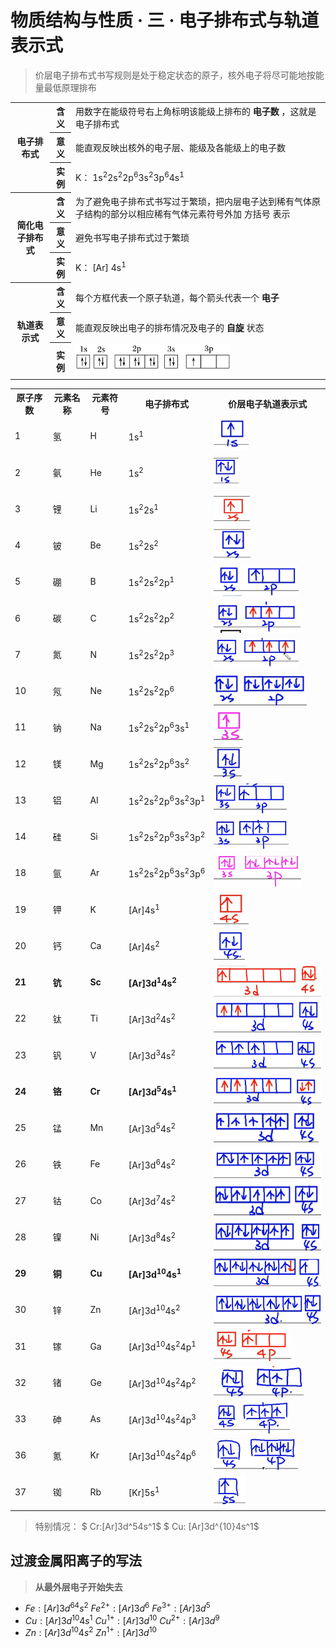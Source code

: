 # 物质结构与性质 · 三 · 电子排布式与轨道表示式

> 价层电子排布式书写规则是处于稳定状态的原子，核外电子将尽可能地按能量最低原理排布




<table>
    <tr>
        <th rowspan="3">电子排布式</th>
        <th>含义</th>
        <td>用数字在能级符号右上角标明该能级上排布的 <b>电子数</b> ，这就是电子排布式</td>
    </tr>
    <tr>
        <th>意义</th>
        <td>能直观反映出核外的电子层、能级及各能级上的电子数</td>
    </tr>
    <tr>
        <th>实例</th>
        <td>K： 1s<sup>2</sup>2s<sup>2</sup>2p<sup>6</sup>3s<sup>2</sup>3p<sup>6</sup>4s<sup>1</sup> </td>
    </tr>
    <tr>
        <th rowspan="3">简化电子排布式</th>
        <th>含义</th>
        <td>为了避免电子排布式书写过于繁琐，把内层电子达到稀有气体原子结构的部分以相应稀有气体元素符号外加 方括号 表示</td>
    </tr>
    <tr>
        <th>意义</th>
        <td>避免书写电子排布式过于繁琐</td>
    </tr>
    <tr>
        <th>实例</th>
        <td>K： [Ar] 4s<sup>1</sup> </td>
    </tr>
    <tr>
        <th rowspan="3">轨道表示式</th>
        <th>含义</th>
        <td>每个方框代表一个原子轨道，每个箭头代表一个 <b>电子</b> </td>
    </tr>
    <tr>
        <th>意义</th>
        <td>能直观反映出电子的排布情况及电子的 <b>自旋</b> 状态</td>
    </tr>
    <tr>
        <th>实例</th>
        <td><img src="images/3.31.png" height="50"></td>
    </tr>
</table>






<table>
    <tr>
        <th>原子序数</th>
        <th>元素名称</th>
        <th>元素符号</th>
        <th>电子排布式</th>
        <th>价层电子轨道表示式</th>
    </tr>
    <tr>
        <td>1</td>
        <td> 氢 </td>
        <td> H </td>
        <td> 1s<sup>1</sup> </td>
        <td><img src="images/3.1.png" height="50"></td>
    <tr>
    <tr>
        <td>2</td>
        <td> 氨 </td>
        <td> He </td>
        <td> 1s<sup>2</sup> </td>
        <td><img src="images/3.2.png" height="50"></td>
    <tr>
    <tr>
        <td>3</td>
        <td> 锂 </td>
        <td> Li </td>
        <td> 1s<sup>2</sup>2s<sup>1</sup> </td>
        <td><img src="images/3.3.png" height="50"></td>
    <tr>
    <tr>
        <td>4</td>
        <td> 铍 </td>
        <td> Be </td>
        <td> 1s<sup>2</sup>2s<sup>2</sup> </td>
        <td><img src="images/3.4.png" height="50"></td>
    <tr>
    <tr>
        <td>5</td>
        <td> 硼 </td>
        <td> B </td>
        <td> 1s<sup>2</sup>2s<sup>2</sup>2p<sup>1</sup> </td>
        <td><img src="images/3.5.png" height="50"></td>
    <tr>
    <tr>
        <td>6</td>
        <td> 碳 </td>
        <td> C </td>
        <td> 1s<sup>2</sup>2s<sup>2</sup>2p<sup>2</sup> </td>
        <td><img src="images/3.6.png" height="50"></td>
    <tr>
    <tr>
        <td>7</td>
        <td> 氮 </td>
        <td> N </td>
        <td> 1s<sup>2</sup>2s<sup>2</sup>2p<sup>3</sup> </td>
        <td><img src="images/3.7.png" height="50"></td>
    <tr>
    <tr>
        <td>10</td>
        <td> 氖 </td>
        <td> Ne </td>
        <td> 1s<sup>2</sup>2s<sup>2</sup>2p<sup>6</sup> </td>
        <td><img src="images/3.8.png" height="50"></td>
    <tr>
    <tr>
        <td>11</td>
        <td> 钠 </td>
        <td> Na </td>
        <td> 1s<sup>2</sup>2s<sup>2</sup>2p<sup>6</sup>3s<sup>1</sup> </td>
        <td><img src="images/3.9.png" height="50"></td>
    <tr>
    <tr>
        <td>12</td>
        <td> 镁 </td>
        <td> Mg </td>
        <td> 1s<sup>2</sup>2s<sup>2</sup>2p<sup>6</sup>3s<sup>2</sup> </td>
        <td><img src="images/3.10.png" height="50"></td>
    <tr>
    <tr>
        <td>13</td>
        <td> 铝 </td>
        <td> AI </td>
        <td> 1s<sup>2</sup>2s<sup>2</sup>2p<sup>6</sup>3s<sup>2</sup>3p<sup>1</sup> </td>
        <td><img src="images/3.11.png" height="50"></td>
    <tr>
    <tr>
        <td>14</td>
        <td> 硅 </td>
        <td> Si </td>
        <td> 1s<sup>2</sup>2s<sup>2</sup>2p<sup>6</sup>3s<sup>2</sup>3p<sup>2</sup> </td>
        <td><img src="images/3.12.png" height="50"></td>
    <tr>
    <tr>
        <td>18</td>
        <td> 氩 </td>
        <td> Ar </td>
        <td> 1s<sup>2</sup>2s<sup>2</sup>2p<sup>6</sup>3s<sup>2</sup>3p<sup>6</sup> </td>
        <td><img src="images/3.13.png" height="50"></td>
    <tr>
    <tr>
        <td>19</td>
        <td> 钾 </td>
        <td> K </td>
        <td> [Ar]4s<sup>1</sup> </td>
        <td><img src="images/3.14.png" height="50"></td>
    <tr>
    <tr>
        <td>20</td>
        <td> 钙 </td>
        <td> Ca </td>
        <td> [Ar]4s<sup>2</sup> </td>
        <td><img src="images/3.15.png" height="50"></td>
    <tr>
    <tr>
        <td><b>21</b></td>
        <td><b> 钪 </b></td>
        <td><b> Sc </b></td>
        <td><b> [Ar]3d<sup>1</sup>4s<sup>2</sup> </b></td>
        <td><img src="images/3.16.png" height="50"></td>
    <tr>
    <tr>
        <td>22</td>
        <td> 钛 </td>
        <td> Ti </td>
        <td> [Ar]3d<sup>2</sup>4s<sup>2</sup> </td>
        <td><img src="images/3.17.png" height="50"></td>
    <tr>
    <tr>
        <td>23</td>
        <td> 钒 </td>
        <td> V </td>
        <td> [Ar]3d<sup>3</sup>4s<sup>2</sup> </td>
        <td><img src="images/3.18.png" height="50"></td>
    <tr>
    <tr>
        <td><b>24</b></td>
        <td> <b>铬</b> </td>
        <td><b> Cr </b></td>
        <td> <b>[Ar]3d<sup>5</sup>4s<sup>1</sup> </b></td>
        <td><img src="images/3.19.png" height="50"></td>
    <tr>
    <tr>
        <td>25</td>
        <td> 锰 </td>
        <td> Mn </td>
        <td> [Ar]3d<sup>5</sup>4s<sup>2</sup> </td>
        <td><img src="images/3.20.png" height="50"></td>
    <tr>
    <tr>
        <td>26</td>
        <td> 铁 </td>
        <td> Fe </td>
        <td> [Ar]3d<sup>6</sup>4s<sup>2</sup> </td>
        <td><img src="images/3.21.png" height="50"></td>
    <tr>
    <tr>
        <td>27</td>
        <td> 钴 </td>
        <td> Co </td>
        <td> [Ar]3d<sup>7</sup>4s<sup>2</sup> </td>
        <td><img src="images/3.22.png" height="50"></td>
    <tr>
    <tr>
        <td>28</td>
        <td> 镍 </td>
        <td> Ni </td>
        <td> [Ar]3d<sup>8</sup>4s<sup>2</sup> </td>
        <td><img src="images/3.23.png" height="50"></td>
    <tr>
    <tr>
        <td><b>29</b></td>
        <td><b> 铜 </b></td>
        <td><b> Cu </b></td>
        <td><b> [Ar]3d<sup>10</sup>4s<sup>1</sup> </b></td>
        <td><img src="images/3.24.png" height="50"></td>
    <tr>
    <tr>
        <td>30</td>
        <td> 锌 </td>
        <td> Zn </td>
        <td> [Ar]3d<sup>10</sup>4s<sup>2</sup> </td>
        <td><img src="images/3.25.png" height="50"></td>
    <tr>
    <tr>
        <td>31</td>
        <td> 镓 </td>
        <td> Ga </td>
        <td> [Ar]3d<sup>10</sup>4s<sup>2</sup>4p<sup>1</sup> </td>
        <td><img src="images/3.26.png" height="50"></td>
    <tr>
    <tr>
        <td>32</td>
        <td> 锗 </td>
        <td> Ge </td>
        <td> [Ar]3d<sup>10</sup>4s<sup>2</sup>4p<sup>2</sup> </td>
        <td><img src="images/3.27.png" height="50"></td>
    <tr>
    <tr>
        <td>33</td>
        <td> 砷 </td>
        <td> As </td>
        <td> [Ar]3d<sup>10</sup>4s<sup>2</sup>4p<sup>3</sup> </td>
        <td><img src="images/3.28.png" height="50"></td>
    <tr>
    <tr>
        <td>36</td>
        <td> 氪 </td>
        <td> Kr </td>
        <td> [Ar]3d<sup>10</sup>4s<sup>2</sup>4p<sup>6</sup> </td>
        <td><img src="images/3.29.png" height="50"></td>
    <tr>
    <tr>
        <td>37</td>
        <td> 铷 </td>
        <td> Rb </td>
        <td> [Kr]5s<sup>1</sup> </td>
        <td><img src="images/3.30.png" height="50"></td>
    <tr>
</table>

> 特别情况：
> $ Cr:[Ar]3d^54s^1$
> $ Cu: [Ar]3d^{10}4s^1$

## 过渡金属阳离子的写法

> **从最外层电子开始失去**

- $Fe:[Ar]3d^64s^2$
$Fe^{2+}:[Ar]3d^6$
$Fe^{3+}:[Ar]3d^5$
- $Cu:[Ar]3d^{10}4s^1$
$Cu^{1+}:[Ar]3d^{10}$
$Cu^{2+}:[Ar]3d^9$
- $Zn:[Ar]3d^{10}4s^2$
$Zn^{1+}:[Ar]3d^{10}$